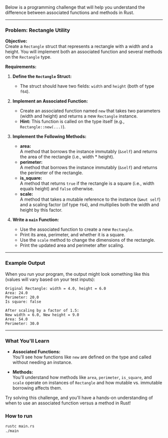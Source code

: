 Below is a programming challenge that will help you understand the difference between associated functions and methods in Rust.

---

### Problem: Rectangle Utility

**Objective:**  
Create a `Rectangle` struct that represents a rectangle with a width and a height. You will implement both an associated function and several methods on the `Rectangle` type.

**Requirements:**

1. **Define the `Rectangle` Struct:**
   - The struct should have two fields: `width` and `height` (both of type `f64`).

2. **Implement an Associated Function:**
   - Create an associated function named `new` that takes two parameters (width and height) and returns a new `Rectangle` instance.
   - **Hint:** This function is called on the type itself (e.g., `Rectangle::new(...)`).

3. **Implement the Following Methods:**
   - **area:**  
     A method that borrows the instance immutably (`&self`) and returns the area of the rectangle (i.e., width * height).
   - **perimeter:**  
     A method that borrows the instance immutably (`&self`) and returns the perimeter of the rectangle.
   - **is_square:**  
     A method that returns `true` if the rectangle is a square (i.e., width equals height) and `false` otherwise.
   - **scale:**  
     A method that takes a mutable reference to the instance (`&mut self`) and a scaling factor (of type `f64`), and multiplies both the width and height by this factor.

4. **Write a `main` Function:**
   - Use the associated function to create a new `Rectangle`.
   - Print its area, perimeter, and whether it is a square.
   - Use the `scale` method to change the dimensions of the rectangle.
   - Print the updated area and perimeter after scaling.

---

### Example Output

When you run your program, the output might look something like this (values will vary based on your test inputs):

```
Original Rectangle: width = 4.0, height = 6.0
Area: 24.0
Perimeter: 20.0
Is square: false

After scaling by a factor of 1.5:
New width = 6.0, New height = 9.0
Area: 54.0
Perimeter: 30.0
```

---

### What You'll Learn

- **Associated Functions:**  
  You'll see how functions like `new` are defined on the type and called without needing an instance.
  
- **Methods:**  
  You'll understand how methods like `area`, `perimeter`, `is_square`, and `scale` operate on instances of `Rectangle` and how mutable vs. immutable borrowing affects them.

Try solving this challenge, and you'll have a hands-on understanding of when to use an associated function versus a method in Rust!

### How to run
```bash
rustc main.rs
./main
```
